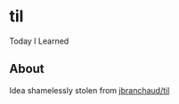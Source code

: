 # til
Today I Learned

## About

Idea shamelessly stolen from [jbranchaud/til][original]

[original]: https://github.com/jbranchaud/til
